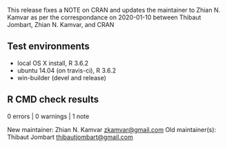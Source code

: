 This release fixes a NOTE on CRAN and updates the maintainer to Zhian N. Kamvar as per the correspondance on 2020-01-10 between Thibaut Jombart, Zhian N. Kamvar, and CRAN

## Test environments
* local OS X install, R 3.6.2
* ubuntu 14.04 (on travis-ci), R 3.6.2
* win-builder (devel and release)

## R CMD check results

0 errors | 0 warnings | 1 note

 New maintainer:
   Zhian N. Kamvar <zkamvar@gmail.com>
 Old maintainer(s):
   Thibaut Jombart <thibautjombart@gmail.com>
